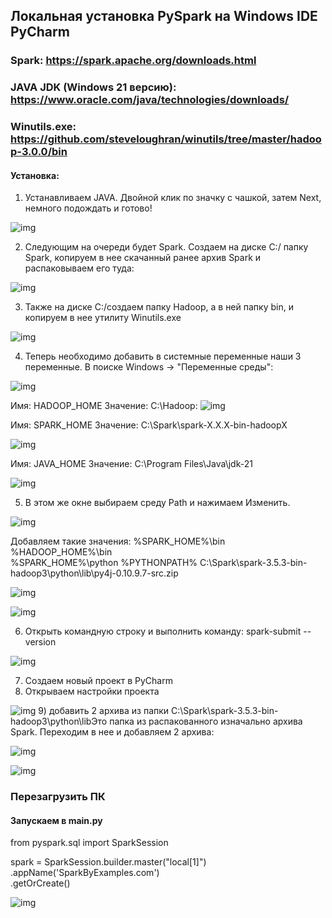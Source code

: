 ## Локальная установка PySpark на Windows IDE PyCharm
### Spark: https://spark.apache.org/downloads.html
### JAVA JDK (Windows 21 версию): https://www.oracle.com/java/technologies/downloads/
### Winutils.exe: https://github.com/steveloughran/winutils/tree/master/hadoop-3.0.0/bin

#### Установка:

1) Устанавливаем JAVA. Двойной клик по значку с чашкой, затем Next, немного подождать и готово!

![img](https://ucarecdn.com/74f2ca22-77d6-4103-860e-aad0584709b3/)


2) Следующим на очереди будет Spark. Создаем на диске С:/ папку Spark, копируем в нее скачанный ранее архив Spark и распаковываем его туда:

![img](https://ucarecdn.com/111192aa-71b1-493e-be56-49981451cfda/)

3) Также на диске C:/создаем папку Hadoop, а в ней папку bin, и копируем в нее утилиту Winutils.exe

![img](https://ucarecdn.com/6b4d9d42-62b2-4721-9861-841354d176b9/)

4) Теперь необходимо добавить в системные переменные наши 3 переменные. В поиске Windows -> "Переменные среды":

![img](https://ucarecdn.com/1f2f6d27-ec4c-48f9-9fe9-3e5bb2ea7d73/)

Имя: HADOOP_HOME Значение: C:\Hadoop:
![img](https://ucarecdn.com/23dd7e50-ed5f-4bcf-8916-a1ed3775c950/)

Имя: SPARK_HOME Значение: C:\Spark\spark-X.X.X-bin-hadoopX

![img](https://ucarecdn.com/2ce2adeb-0568-4551-a137-1eb907d8d9b9/)

Имя: JAVA_HOME Значение: C:\Program Files\Java\jdk-21

![img](https://ucarecdn.com/d6775c21-c8e5-4a7c-956f-031c6682e520/)


5) В этом же окне выбираем среду Path и нажимаем Изменить.

![img](https://ucarecdn.com/0b04dcbc-5112-4e13-93ce-ec63f2cfd4c4/)

Добавляем такие значения:
%SPARK_HOME%\bin 
%HADOOP_HOME%\bin  
%SPARK_HOME%\python 
%PYTHONPATH%
C:\Spark\spark-3.5.3-bin-hadoop3\python\lib\py4j-0.10.9.7-src.zip

![img](https://ucarecdn.com/70e45558-89ab-46cd-979a-a420d7da6556/)

![img](https://ucarecdn.com/d90873c2-d5b1-4f13-9dea-0e3ce27d8ed8/)

6) Открыть командную строку и выполнить команду: spark-submit --version

![img](https://ucarecdn.com/463de732-19d5-44b0-a670-bd84c8bb3d14/)

7) Создаем новый проект в PyCharm
8) Открываем настройки проекта

![img](https://ucarecdn.com/8dbdc080-bcbf-474e-829f-5565ec5fe6a0/)
9) добавить 2 архива из папки C:\Spark\spark-3.5.3-bin-hadoop3\python\libЭто папка из распакованного изначально архива Spark. 
Переходим в нее и добавляем 2 архива:

![img](https://ucarecdn.com/46c3f23c-59b5-4232-9aea-22c97bbe95d0/)

![img](https://ucarecdn.com/3fd7f356-d2b4-4d67-9738-a0a637f1262c/)

### Перезагрузить ПК

#### Запускаем в main.py

from pyspark.sql import SparkSession

spark = SparkSession.builder.master("local[1]") \
 .appName('SparkByExamples.com') \
 .getOrCreate()

![img](https://ucarecdn.com/88f949c4-f27a-4196-906d-bc18b4b6c099/)